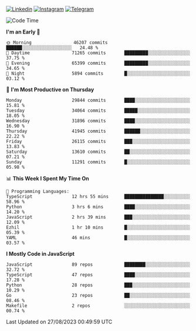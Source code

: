 [![Linkedin](https://img.shields.io/badge/-Archie-blue?style=flat-square&labelColor=gray&logo=Linkedin&logoColor=white&link=https://www.linkedin.com/in/archisdi)](https://www.linkedin.com/in/archisdi)
[![Instagram](https://img.shields.io/badge/-@archisdi-orange?style=flat-square&labelColor=gray&logo=Instagram&logoColor=white&link=https://www.instagram.com/archisdi)](https://www.instagram.com/archisdi)
[![Telegram](https://img.shields.io/badge/-aai-informational?style=flat-square&labelColor=gray&logo=telegram&logoColor=white&link=https://t.me/archisdi)](https://t.me/archisdi)

<!--START_SECTION:waka-->
![Code Time](http://img.shields.io/badge/Code%20Time-2%2C360%20hrs%2025%20mins-blue)

**I'm an Early 🐤** 

```text
🌞 Morning                46207 commits       ██████░░░░░░░░░░░░░░░░░░░   24.48 % 
🌆 Daytime                71265 commits       █████████░░░░░░░░░░░░░░░░   37.75 % 
🌃 Evening                65399 commits       █████████░░░░░░░░░░░░░░░░   34.65 % 
🌙 Night                  5894 commits        █░░░░░░░░░░░░░░░░░░░░░░░░   03.12 % 
```
📅 **I'm Most Productive on Thursday** 

```text
Monday                   29844 commits       ████░░░░░░░░░░░░░░░░░░░░░   15.81 % 
Tuesday                  34064 commits       █████░░░░░░░░░░░░░░░░░░░░   18.05 % 
Wednesday                31896 commits       ████░░░░░░░░░░░░░░░░░░░░░   16.90 % 
Thursday                 41945 commits       ██████░░░░░░░░░░░░░░░░░░░   22.22 % 
Friday                   26115 commits       ███░░░░░░░░░░░░░░░░░░░░░░   13.83 % 
Saturday                 13610 commits       ██░░░░░░░░░░░░░░░░░░░░░░░   07.21 % 
Sunday                   11291 commits       █░░░░░░░░░░░░░░░░░░░░░░░░   05.98 % 
```


📊 **This Week I Spent My Time On** 

```text
💬 Programming Languages: 
TypeScript               12 hrs 55 mins      ███████████████░░░░░░░░░░   58.96 % 
Python                   3 hrs 6 mins        ████░░░░░░░░░░░░░░░░░░░░░   14.20 % 
JavaScript               2 hrs 39 mins       ███░░░░░░░░░░░░░░░░░░░░░░   12.09 % 
Ezhil                    1 hr 10 mins        █░░░░░░░░░░░░░░░░░░░░░░░░   05.39 % 
YAML                     46 mins             █░░░░░░░░░░░░░░░░░░░░░░░░   03.57 % 
```

**I Mostly Code in JavaScript** 

```text
JavaScript               89 repos            ████████░░░░░░░░░░░░░░░░░   32.72 % 
TypeScript               47 repos            ████░░░░░░░░░░░░░░░░░░░░░   17.28 % 
Python                   28 repos            ███░░░░░░░░░░░░░░░░░░░░░░   10.29 % 
Go                       23 repos            ██░░░░░░░░░░░░░░░░░░░░░░░   08.46 % 
Makefile                 2 repos             ░░░░░░░░░░░░░░░░░░░░░░░░░   00.74 % 
```




 Last Updated on 27/08/2023 00:49:59 UTC
<!--END_SECTION:waka-->